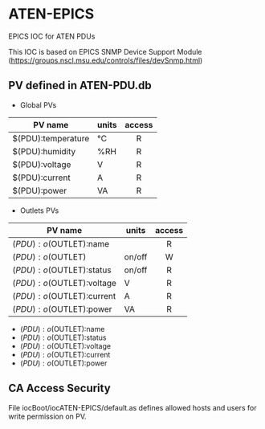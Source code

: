 # ATEN-EPICS
EPICS IOC for ATEN PDUs

This IOC is based on EPICS SNMP Device Support Module (https://groups.nscl.msu.edu/controls/files/devSnmp.html)


PV defined in ATEN-PDU.db
-------------------------

- Global PVs

| PV name                  | units | access |
| ------------------------ | ----- |:------:|
| $(PDU):temperature       | °C    | R |
| $(PDU):humidity          | %RH   | R |
| $(PDU):voltage           | V     | R |
| $(PDU):current           | A     | R |
| $(PDU):power             | VA    | R |

- Outlets PVs

| PV name                  | units   | access |
| -------------------------| ------- |:------:|
| $(PDU):o$(OUTLET):name   |         | R |
| $(PDU):o$(OUTLET)        | on/off  | W |
| $(PDU):o$(OUTLET):status | on/off  | R |
| $(PDU):o$(OUTLET):voltage| V       | R |
| $(PDU):o$(OUTLET):current| A       | R |
| $(PDU):o$(OUTLET):power  | VA      | R |


   * $(PDU):o$(OUTLET):name
   * $(PDU):o$(OUTLET):status
   * $(PDU):o$(OUTLET):voltage
   * $(PDU):o$(OUTLET):current
   * $(PDU):o$(OUTLET):power
   
CA Access Security
------------------
   
File iocBoot/iocATEN-EPICS/default.as defines allowed hosts and users for write permission on PV.
